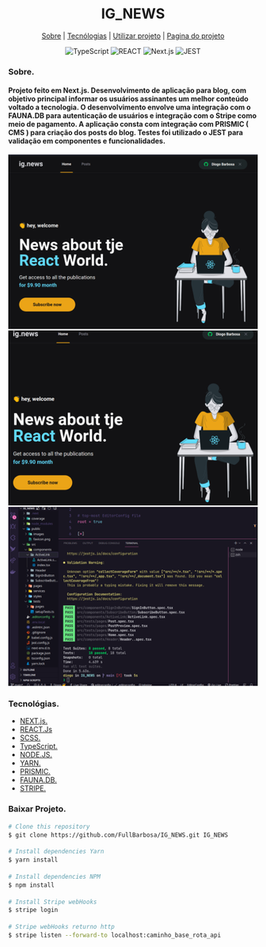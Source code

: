 <div>
  <h1 align="center">IG_NEWS</h1>
  
  <div align="center">

  <a href="#sobre">Sobre</a> 
    |
  <a href="#tecnologias">Tecnólogias</a>
    |
  <a href="#dependências">Utilizar projeto</a>
    |
  <a href="#Projeto">Pagina do projeto</a>

  </div>
</div>

<div >
<div align="center">
  <img src="https://img.shields.io/badge/TypeScript-007ACC?style=for-the-badge&logo=typescript&logoColor=white"
        alt="TypeScript">
  <img src="https://img.shields.io/badge/React-20232A?style=for-the-badge&logo=react&logoColor=61DAFB
" alt="REACT">
  <img src="https://img.shields.io/badge/next.js-000000?style=for-the-badge&logo=next.js&logoColor=white" alt="Next.js">
  <img src="	https://img.shields.io/badge/Jest-C21325?style=for-the-badge&logo=jest&logoColor=white" alt="JEST">
</div>
</div>

<div>
  <h3>Sobre.</h3>
  <h4 id="sobre" > <b>Projeto feito em Next.js.</b>
   Desenvolvimento de aplicação para blog, com objetivo principal informar os usuários assinantes um melhor conteúdo voltado a tecnologia. O desenvolvimento envolve uma integração com o FAUNA.DB para autenticação de usuários e integração com o Stripe como meio de pagamento. A aplicação consta com integração com PRISMIC ( CMS ) para criação dos posts do blog. Testes foi utilizado o JEST para validação em componentes e funcionalidades.
  </h4>

  <img src="./docs/image/ignews.gif" alt="Gif">
  <img src="./docs/image/ignews.png" alt="imagem_aplication">
  <img src="./docs/image/testeignews.png" alt="imagem_teste">
</div>

<div id="tecnologias">
  <h3>Tecnológias.</h3>
  <ul>
    <li>
      <a href="https://nextjs.org/">NEXT.js.
      </a>
    </li>
    <li>
      <a href="https://pt-br.reactjs.org/docs/getting-started.html">REACT.Js
      </a>
    </li>
    <li>
      <a href="https://sass-lang.com/">
        SCSS.
      </a>
    </li>
    <li>
      <a href="https://www.typescriptlang.org/">
        TypeScript.
      </a>
    </li>
    <li>
      <a href="https://nodejs.org/pt-br/docs/">
        NODE.JS.
      </a>
    </li>
    <li>
      <a href="https://classic.yarnpkg.com/en/docs/">
        YARN.
      </a>
    </li>
     <li>
      <a href="https://prismic.io/">
        PRISMIC.
      </a>
    </li>
     </li>
     <li>
      <a href="https://fauna.com/">
        FAUNA.DB.
      </a>
    </li>
     </li>
     <li>
      <a href="https://stripe.com/br">
        STRIPE.
      </a>
    </li>
  </ul>
  
</div>

<div id="dependencias">

<h3>Baixar Projeto.</h3>  

```bash
# Clone this repository
$ git clone https://github.com/FullBarbosa/IG_NEWS.git IG_NEWS

# Install dependencies Yarn
$ yarn install

# Install dependencies NPM
$ npm install

# Install Stripe webHooks 
$ stripe login 

# Stripe webHooks returno http 
$ stripe listen --forward-to localhost:caminho_base_rota_api
```
 </div>